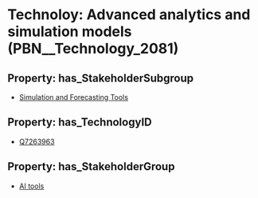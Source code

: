 # Technoloy: __Advanced analytics and simulation models__ (PBN__Technology_2081)

## Property: has_StakeholderSubgroup

* [Simulation and Forecasting Tools](PBN__TechSubgroup_0)

## Property: has_TechnologyID

* [Q7263963](Q7263963)

## Property: has_StakeholderGroup

* [AI tools](PBN__TechGroup_0)

